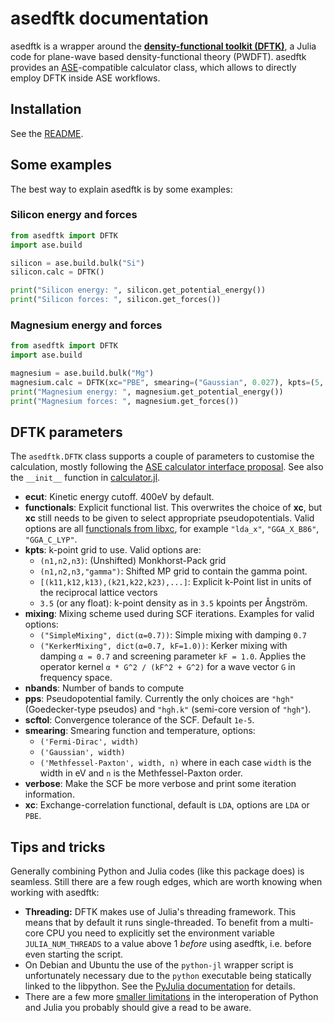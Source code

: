 # asedftk documentation

asedftk is a wrapper around the
[**density-functional toolkit (DFTK)**](https://dftk.org),
a Julia code for plane-wave based density-functional theory (PWDFT).
asedftk provides an [ASE](https://wiki.fysik.dtu.dk/ase/index.html)-compatible
calculator class,
which allows to directly employ DFTK inside ASE workflows.

## Installation
See the [README](../README.md#installation).

## Some examples
The best way to explain asedftk is by some examples:

### Silicon energy and forces
```python
from asedftk import DFTK
import ase.build

silicon = ase.build.bulk("Si")
silicon.calc = DFTK()

print("Silicon energy: ", silicon.get_potential_energy())
print("Silicon forces: ", silicon.get_forces())
```

### Magnesium energy and forces
```python
from asedftk import DFTK
import ase.build

magnesium = ase.build.bulk("Mg")
magnesium.calc = DFTK(xc="PBE", smearing=("Gaussian", 0.027), kpts=(5, 5, 5))
print("Magnesium energy: ", magnesium.get_potential_energy())
print("Magnesium forces: ", magnesium.get_forces())
```

## DFTK parameters
The `asedftk.DFTK` class supports a couple of parameters
to customise the calculation,
mostly following the
[ASE calculator interface proposal](https://wiki.fysik.dtu.dk/ase/development/proposals/calculators.html).
See also the `__init__` function
in [calculator.jl](https://github.com/mfherbst/asedftk/blob/master/asedftk/calculator.jl).

- **ecut**: Kinetic energy cutoff. 400eV by default.
- **functionals**: Explicit functional list.
  This overwrites the choice of **xc**, but **xc** still needs to be given to select
  appropriate pseudopotentials. Valid options are
  all [functionals from libxc](https://www.tddft.org/programs/libxc/functionals/),
  for example `"lda_x"`, `"GGA_X_B86"`, `"GGA_C_LYP"`.
- **kpts**: k-point grid to use. Valid options are:
	- `(n1,n2,n3)`: (Unshifted) Monkhorst-Pack grid
	- `(n1,n2,n3,"gamma")`: Shifted MP grid to contain the gamma point.
	- `[(k11,k12,k13),(k21,k22,k23),...]`: Explicit k-Point list in units of the reciprocal lattice vectors
    - `3.5` (or any float): k-point density as in `3.5` kpoints per Ǎngström.
- **mixing**: Mixing scheme used during SCF iterations. Examples for valid options:
	- `("SimpleMixing", dict(α=0.7))`: Simple mixing with damping `0.7`
	- `("KerkerMixing", dict(α=0.7, kF=1.0))`: Kerker mixing with damping `α = 0.7` and
	  screening parameter `kF = 1.0`. Applies the operator kernel
	  `α * G^2 / (kF^2 + G^2)` for a wave vector `G` in frequency space.
- **nbands**: Number of bands to compute
- **pps**: Pseudopotential family. Currently the only choices are `"hgh"`
  (Goedecker-type pseudos) and `"hgh.k"` (semi-core version of `"hgh"`).
- **scftol**: Convergence tolerance of the SCF. Default `1e-5`.
- **smearing**: Smearing function and temperature, options:
	- `('Fermi-Dirac', width)`
	- `('Gaussian', width)`
	- `('Methfessel-Paxton', width, n)`
	where in each case `width` is the width in eV and `n` is the Methfessel-Paxton order.
- **verbose**: Make the SCF be more verbose and print some iteration information.
- **xc**: Exchange-correlation functional, default is `LDA`, options are `LDA` or `PBE`.

## Tips and tricks
Generally combining Python and Julia codes (like this package does) is seamless.
Still there are a few rough edges,
which are worth knowing when working with asedftk:

- **Threading:** DFTK makes use of Julia's threading framework.
  This means that by default it runs single-threaded.
  To benefit from a multi-core CPU you need to explicitly set
  the environment variable `JULIA_NUM_THREADS`
  to a value above 1 *before* using asedftk,
  i.e. before even starting the script.
- On Debian and Ubuntu the use of the `python-jl` wrapper script
  is unfortunately necessary due to the `python` executable being
  statically linked to the libpython.
  See the [PyJulia documentation](https://pyjulia.readthedocs.io/en/stable/troubleshooting.html#your-python-interpreter-is-statically-linked-to-libpython)
  for details.
- There are a few more [smaller limitations](https://pyjulia.readthedocs.io/en/stable/limitations.html)
  in the interoperation of Python and Julia you probably should give a read to be aware.
